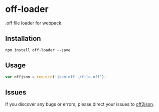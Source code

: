 # off-loader
.off file loader for webpack.

## Installation

`npm install off-loader --save`

## Usage

```javascript
var offjson = require('json!off!./file.off');
```

## Issues

If you discover any bugs or errors, please direct your issues to [off2json](https://github.com/ianbjorndilling/off2json).
